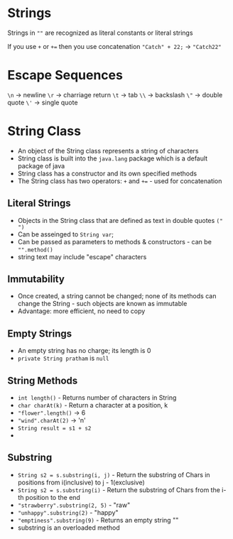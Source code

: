 # Strings

Strings in `""` are recognized as literal constants or literal strings

If you use `+` or `+=` then you use concatenation
`"Catch" + 22;` -> `"Catch22"`

# Escape Sequences

`\n` -> newline
`\r` -> charriage return
`\t` -> tab
`\\` -> backslash
`\"` -> double quote
`\'` -> single quote

# String Class

- An object of the String class represents a string of characters
- String class is built into the `java.lang` package which is a default package of java
- String class has a constructor and its own specified methods
- The String class has two operators: `+` and `+=` - used for concatenation

## Literal Strings

- Objects in the String class that are defined as text in double quotes `(" ")`
- Can be asseinged to `String var`;
- Can be passed as parameters to methods & constructors - can be `"".method()`
- string text may include "escape" characters

## Immutability

- Once created, a string cannot be changed; none of its methods can change the String - such objects are known as immutable
- Advantage: more efficient, no need to copy

## Empty Strings

- An empty string has no charge; its length is 0
- `private String pratham` is `null`

## String Methods

- `int length()` - Returns number of characters in String
- `char charAt(k)` - Return a character at a position, k
- `"flower".length()` -> 6
- `"wind".charAt(2)` -> 'n'
- `String result = s1 + s2`
- 

## Substring

- `String s2 = s.substring(i, j)` - Return the substring of Chars in positions from i(inclusive) to j - 1(exclusive)
- `String s2 = s.substring(i)` - Return the substring of Chars from the i-th position to the end
- `"strawberry".substring(2, 5)` - "raw"
- `"unhappy".substring(2)` - "happy"
- `"emptiness".substring(9)` - Returns an empty string ""
- substring is an overloaded method
